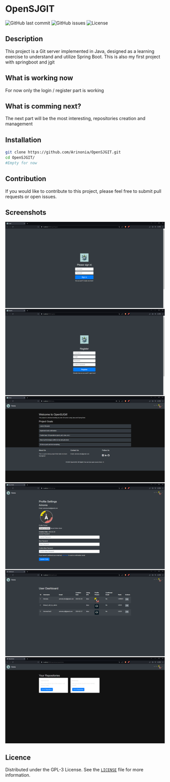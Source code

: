 # OpenSJGIT

![GitHub last commit](https://img.shields.io/github/last-commit/Arinonia/OpenSJGIT)
![GitHub issues](https://img.shields.io/github/issues/Arinonia/OpenSJGIT)
![License](https://img.shields.io/badge/license-GPL3-green)

## Description

This project is a Git server implemented in Java, designed as a learning exercise to understand and utilize Spring Boot.
This is also my first project with springboot and jgit

## What is working now

For now only the login / register part is working

## What is comming next?

The next part will be the most interesting, repositories creation and management
## Installation

```bash
git clone https://github.com/Arinonia/OpenSJGIT.git
cd OpenSJGIT/
#Empty for now
```

## Contribution

If you would like to contribute to this project, please feel free to submit pull requests or open issues.

## Screenshots

![Login Page](https://github.com/Arinonia/OpenSJGIT/raw/main/screenshots/login.png "Login Page")
![Register Page](https://github.com/Arinonia/OpenSJGIT/raw/main/screenshots/register.png "Register Page")
![Home Page](https://github.com/Arinonia/OpenSJGIT/raw/main/screenshots/home.png "Home Page")
![Settings Page](https://github.com/Arinonia/OpenSJGIT/raw/main/screenshots/settings.png "Settings Page")
![Dashboard Page](https://github.com/Arinonia/OpenSJGIT/raw/main/screenshots/dashboard.png "Dashboard")
![Repositories Page](https://github.com/Arinonia/OpenSJGIT/raw/main/screenshots/repositories.png "Repositories")


## Licence

Distributed under the GPL-3 License. See the [`LICENSE`](./LICENSE.MD) file for more information.
